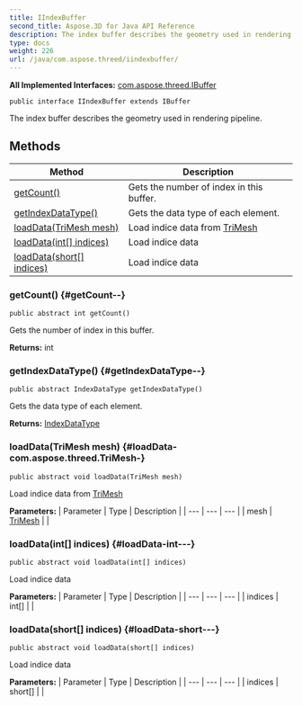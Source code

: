 ```yaml
---
title: IIndexBuffer
second_title: Aspose.3D for Java API Reference
description: The index buffer describes the geometry used in rendering pipeline.
type: docs
weight: 226
url: /java/com.aspose.threed/iindexbuffer/
---
```


**All Implemented Interfaces:**
[com.aspose.threed.IBuffer](../../com.aspose.threed/ibuffer)
```
public interface IIndexBuffer extends IBuffer
```

The index buffer describes the geometry used in rendering pipeline.
## Methods

| Method | Description |
| --- | --- |
| [getCount()](#getCount--) | Gets the number of index in this buffer. |
| [getIndexDataType()](#getIndexDataType--) | Gets the data type of each element. |
| [loadData(TriMesh mesh)](#loadData-com.aspose.threed.TriMesh-) | Load indice data from [TriMesh](../../com.aspose.threed/trimesh) |
| [loadData(int[] indices)](#loadData-int---) | Load indice data |
| [loadData(short[] indices)](#loadData-short---) | Load indice data |
### getCount() {#getCount--}
```
public abstract int getCount()
```


Gets the number of index in this buffer.

**Returns:**
int
### getIndexDataType() {#getIndexDataType--}
```
public abstract IndexDataType getIndexDataType()
```


Gets the data type of each element.

**Returns:**
[IndexDataType](../../com.aspose.threed/indexdatatype)
### loadData(TriMesh mesh) {#loadData-com.aspose.threed.TriMesh-}
```
public abstract void loadData(TriMesh mesh)
```


Load indice data from [TriMesh](../../com.aspose.threed/trimesh)

**Parameters:**
| Parameter | Type | Description |
| --- | --- | --- |
| mesh | [TriMesh](../../com.aspose.threed/trimesh) |  |

### loadData(int[] indices) {#loadData-int---}
```
public abstract void loadData(int[] indices)
```


Load indice data

**Parameters:**
| Parameter | Type | Description |
| --- | --- | --- |
| indices | int[] |  |

### loadData(short[] indices) {#loadData-short---}
```
public abstract void loadData(short[] indices)
```


Load indice data

**Parameters:**
| Parameter | Type | Description |
| --- | --- | --- |
| indices | short[] |  |

